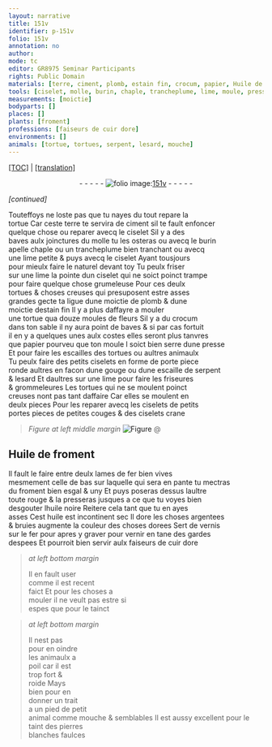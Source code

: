 ```yaml
---
layout: narrative
title: 151v
identifier: p-151v
folio: 151v
annotation: no
author:
mode: tc
editor: GR8975 Seminar Participants
rights: Public Domain
materials: [terre, ciment, plomb, estain fin, crocum, papier, Huile de froment, fer, froment, huile noire, huile, argentees, bruies, vernis, vernir, cuir dore, pierres blanches faulces]
tools: [ciselet, molle, burin, chaple, trancheplume, lime, moule, presse, ciselets, gouge, couges, lames de fer]
measurements: [moictie]
bodyparts: []
places: []
plants: [froment]
professions: [faiseurs de cuir dore]
environments: []
animals: [tortue, tortues, serpent, lesard, mouche]
---
```


 <p><a href="{{ site.baseurl }}/diplomatic/">[TOC]</a> | <a href="{{ site.baseurl }}/texts/p-151v_tl/" target="_blank">[translation]</a></p><div class="folio" align="center">- - - - - <a href="http://gallica.bnf.fr/ark:/12148/btv1b10500001g/f308.image" target="_blank"><img src="https://cu-mkp.github.io/2017-workshop-edition/assets/photo-icon.png" alt="folio image: " style="display:inline-block; margin-bottom:-3px;"/>151v</a> - - - - - </div>  
 
*[continued]*
  
Touteffoys ne loste pas que tu nayes du tout repare la<br/> <span class="al">tortue</span> Car ceste <span class="m">terre</span> te servira de <span class="m">ciment</span> sil te fault enfoncer<br/> quelque chose ou reparer avecq le <span class="tl">ciselet</span> Sil y a des<br/> baves aulx joinctures du <span class="tl">molle</span> tu les osteras ou avecq le <span class="tl">burin</span><br/> apelle <span class="tl">chaple</span> ou un <span class="tl">trancheplume</span> bien tranchant ou avecq<br/> une <span class="tl">lime</span> petite & puys avecq le <span class="tl">ciselet</span> Ayant tousjours<br/> pour mieulx faire le naturel devant toy Tu peulx friser<br/> sur une <span class="tl">lime</span> la pointe dun <span class="tl">ciselet</span> qui ne soict poinct trampe<br/> pour faire quelque chose grumeleuse Pour ces <span class="del">deulx</span><br/> <span class="al">tortues</span> & choses creuses qui presuposent estre asses<br/> grandes gecte ta ligue dune <span class="ms">moictie</span> de <span class="m">plomb</span> & dune<br/> <span class="ms">moictie</span> d<span class="m">estain fin</span> Il y a plus daffayre a mouler<br/> une <span class="al">tortue</span> qua douze moules de fleurs Sil y a du <span class="m">crocum</span><br/> dans ton sable il ny aura point de baves & si par cas fortuit<br/> il en y a quelques unes aulx costes elles seront plus tanvres<br/> que <span class="m">papier</span> pourveu que ton <span class="tl">moule</span> l soict bien serre dune <span class="tl">presse</span><br/> Et pour faire les escailles des <span class="al">tortues</span> ou aultres animaulx<br/> Tu peulx faire des petits <span class="tl">ciselets</span> en forme de porte piece<br/> ronde aultres en facon dune <span class="tl">gouge</span> ou dune escaille de <span class="al">serpent</span><br/> & <span class="al">lesard</span> Et daultres sur une <span class="tl">lime</span> pour faire les friseures<br/> & grommeleures Les <span class="al">tortues</span> qui ne se moulent poinct<br/> creuses nont pas tant daffaire Car elles se moulent en<br/> deulx pieces Pour les reparer avecq les <span class="tl">ciselets</span> de petits<br/> portes pieces de petites <span class="tl">couges</span> & des <span class="tl">ciselets</span> crane
 
> *Figure*
> *at left middle margin*
> <a href="https://drive.google.com/open?id=0B9-oNrvWdlO5bk1US2QxRTVwa2s" target="_blank"><img src="https://cu-mkp.github.io/GR8975-edition/assets/photo-icon.png" alt="Figure" style="display:inline-block; margin-bottom:-3px;"/></a>
 @ 
 
  

## <span class="m">Huile de <span class="pa">froment</span></span>

 
Il fault le faire entre deulx <span class="tl">lames de <span class="m">fer</span></span> bien vives<br/> mesmem<span class="exp">ent</span> celle de bas sur laquelle qui sera en pante tu mectras<br/> du <span class="m"><span class="pa">froment</span></span> bien esgal & uny Et puys poseras dessus laultre<br/> toute rouge & la presseras jusques a ce que tu voyes bien<br/> desgouter l<span class="m">huile noire</span> Reitere cela tant que tu en ayes<br/> asses Cest <span class="m">huile</span> est incontinent sec Il dore les choses <span class="m">argentees</span><br/> & <span class="m">bruies</span> augmente la couleur des choses dorees Sert de <span class="m">vernis</span><br/> sur le <span class="m">fer</span> pour apres y graver pour <span class="m">vernir</span> en tane des gardes<br/> despees Et pourroit bien servir aulx <span class="pro">faiseurs de <span class="m">cuir dore</span></span>
 
> *at left bottom margin*
> 
> 
>  Il en fault user<br/> co<span class="exp">mm</span>e il est recent<br/> faict Et pour les choses a<br/> mouler il ne veult pas estre si<br/> espes que pour le tainct
 
> *at left bottom margin*
> 
> 
>  Il nest pas<br/> pour en oindre<br/> les animaulx a<br/> poil car il est<br/> trop fort &<br/> roide Mays<br/> bien pour en<br/> donner un trait<br/> a un pied de petit<br/> animal co<span class="exp">mm</span>e <span class="al">mouche</span> & semblables Il est aussy excellent pour le taint des <span class="m">pierres<br/> blanches faulces</span><span class="ill"></span>
 
 